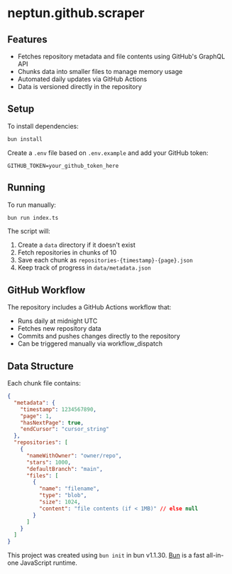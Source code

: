 # neptun.github.scraper

## Features

- Fetches repository metadata and file contents using GitHub's GraphQL API
- Chunks data into smaller files to manage memory usage
- Automated daily updates via GitHub Actions
- Data is versioned directly in the repository

## Setup

To install dependencies:

```bash
bun install
```

Create a `.env` file based on `.env.example` and add your GitHub token:

```env
GITHUB_TOKEN=your_github_token_here
```

## Running

To run manually:

```bash
bun run index.ts
```

The script will:

1. Create a `data` directory if it doesn't exist
2. Fetch repositories in chunks of 10
3. Save each chunk as `repositories-{timestamp}-{page}.json`
4. Keep track of progress in `data/metadata.json`

## GitHub Workflow

The repository includes a GitHub Actions workflow that:

- Runs daily at midnight UTC
- Fetches new repository data
- Commits and pushes changes directly to the repository
- Can be triggered manually via workflow_dispatch

## Data Structure

Each chunk file contains:

```json
{
  "metadata": {
    "timestamp": 1234567890,
    "page": 1,
    "hasNextPage": true,
    "endCursor": "cursor_string"
  },
  "repositories": [
    {
      "nameWithOwner": "owner/repo",
      "stars": 1000,
      "defaultBranch": "main",
      "files": [
        {
          "name": "filename",
          "type": "blob",
          "size": 1024,
          "content": "file contents (if < 1MB)" // else null
        }
      ]
    }
  ]
}
```

This project was created using `bun init` in bun v1.1.30. [Bun](https://bun.sh) is a fast all-in-one JavaScript runtime.
